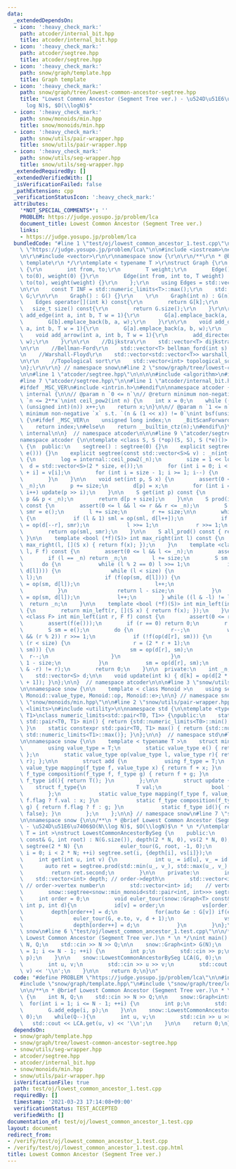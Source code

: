 ```yaml
---
data:
  _extendedDependsOn:
  - icon: ':heavy_check_mark:'
    path: atcoder/internal_bit.hpp
    title: atcoder/internal_bit.hpp
  - icon: ':heavy_check_mark:'
    path: atcoder/segtree.hpp
    title: atcoder/segtree.hpp
  - icon: ':heavy_check_mark:'
    path: snow/graph/template.hpp
    title: Graph template
  - icon: ':heavy_check_mark:'
    path: snow/graph/tree/lowest-common-ancestor-segtree.hpp
    title: "Lowest Common Ancestor (Segment Tree ver.) - \u524D\u51E6\u7406$O(N\\\
      log N)$, $O(\\logN)$"
  - icon: ':heavy_check_mark:'
    path: snow/monoids/min.hpp
    title: snow/monoids/min.hpp
  - icon: ':heavy_check_mark:'
    path: snow/utils/pair-wrapper.hpp
    title: snow/utils/pair-wrapper.hpp
  - icon: ':heavy_check_mark:'
    path: snow/utils/seg-wrapper.hpp
    title: snow/utils/seg-wrapper.hpp
  _extendedRequiredBy: []
  _extendedVerifiedWith: []
  _isVerificationFailed: false
  _pathExtension: cpp
  _verificationStatusIcon: ':heavy_check_mark:'
  attributes:
    '*NOT_SPECIAL_COMMENTS*': ''
    PROBLEM: https://judge.yosupo.jp/problem/lca
    document_title: Lowest Common Ancestor (Segment Tree ver.)
    links:
    - https://judge.yosupo.jp/problem/lca
  bundledCode: "#line 1 \"test/oj/lowest_common_ancestor_1.test.cpp\"\n#define PROBLEM\
    \ \"https://judge.yosupo.jp/problem/lca\"\n\n#include <iostream>\n#line 2 \"snow/graph/template.hpp\"\
    \n\r\n#include <vector>\r\n\r\nnamespace snow {\r\n\r\n/**\r\n * @brief Graph\
    \ template\r\n */\r\ntemplate < typename T >\r\nstruct Graph {\r\n    struct Edge\
    \ {\r\n        int from, to;\r\n        T weight;\r\n        Edge() : from(0),\
    \ to(0), weight(0) {}\r\n        Edge(int from, int to, T weight) : from(from),\
    \ to(to), weight(weight) {}\r\n    };\r\n    using Edges = std::vector<Edge>;\r\
    \n\r\n    const T INF = std::numeric_limits<T>::max();\r\n    std::vector<Edges>\
    \ G;\r\n\r\n    Graph() : G() {}\r\n    \r\n    Graph(int n) : G(n) {}\r\n\r\n\
    \    Edges operator[](int k) const{\r\n        return G[k];\r\n    }\r\n\r\n \
    \   size_t size() const{\r\n        return G.size();\r\n    }\r\n\r\n    void\
    \ add_edge(int a, int b, T w = 1){\r\n        G[a].emplace_back(a, b, w);\r\n\
    \        G[b].emplace_back(b, a, w);\r\n    }\r\n\r\n    void add_directed_edge(int\
    \ a, int b, T w = 1){\r\n        G[a].emplace_back(a, b, w);\r\n    }\r\n\r\n\
    \    void add_arrow(int a, int b, T w = 1){\r\n        add_directed_edge(a, b,\
    \ w);\r\n    }\r\n\r\n    //Dijkstra\r\n    std::vector<T> dijkstra(int s) const;\r\
    \n\r\n    //Bellman-Ford\r\n    std::vector<T> bellman_ford(int s) const;\r\n\r\
    \n    //Warshall-Floyd\r\n    std::vector<std::vector<T>> warshall_floyd() const;\r\
    \n\r\n    //Topological sort\r\n    std::vector<int> topological_sort() const;\r\
    \n};\r\n\r\n} // namespace snow\n#line 2 \"snow/graph/tree/lowest-common-ancestor-segtree.hpp\"\
    \n\n#line 1 \"atcoder/segtree.hpp\"\n\n\n\n#include <algorithm>\n#include <cassert>\n\
    #line 7 \"atcoder/segtree.hpp\"\n\n#line 1 \"atcoder/internal_bit.hpp\"\n\n\n\n\
    #ifdef _MSC_VER\n#include <intrin.h>\n#endif\n\nnamespace atcoder {\n\nnamespace\
    \ internal {\n\n// @param n `0 <= n`\n// @return minimum non-negative `x` s.t.\
    \ `n <= 2**x`\nint ceil_pow2(int n) {\n    int x = 0;\n    while ((1U << x) <\
    \ (unsigned int)(n)) x++;\n    return x;\n}\n\n// @param n `1 <= n`\n// @return\
    \ minimum non-negative `x` s.t. `(n & (1 << x)) != 0`\nint bsf(unsigned int n)\
    \ {\n#ifdef _MSC_VER\n    unsigned long index;\n    _BitScanForward(&index, n);\n\
    \    return index;\n#else\n    return __builtin_ctz(n);\n#endif\n}\n\n}  // namespace\
    \ internal\n\n}  // namespace atcoder\n\n\n#line 9 \"atcoder/segtree.hpp\"\n\n\
    namespace atcoder {\n\ntemplate <class S, S (*op)(S, S), S (*e)()> struct segtree\
    \ {\n  public:\n    segtree() : segtree(0) {}\n    explicit segtree(int n) : segtree(std::vector<S>(n,\
    \ e())) {}\n    explicit segtree(const std::vector<S>& v) : _n(int(v.size()))\
    \ {\n        log = internal::ceil_pow2(_n);\n        size = 1 << log;\n      \
    \  d = std::vector<S>(2 * size, e());\n        for (int i = 0; i < _n; i++) d[size\
    \ + i] = v[i];\n        for (int i = size - 1; i >= 1; i--) {\n            update(i);\n\
    \        }\n    }\n\n    void set(int p, S x) {\n        assert(0 <= p && p <\
    \ _n);\n        p += size;\n        d[p] = x;\n        for (int i = 1; i <= log;\
    \ i++) update(p >> i);\n    }\n\n    S get(int p) const {\n        assert(0 <=\
    \ p && p < _n);\n        return d[p + size];\n    }\n\n    S prod(int l, int r)\
    \ const {\n        assert(0 <= l && l <= r && r <= _n);\n        S sml = e(),\
    \ smr = e();\n        l += size;\n        r += size;\n\n        while (l < r)\
    \ {\n            if (l & 1) sml = op(sml, d[l++]);\n            if (r & 1) smr\
    \ = op(d[--r], smr);\n            l >>= 1;\n            r >>= 1;\n        }\n\
    \        return op(sml, smr);\n    }\n\n    S all_prod() const { return d[1];\
    \ }\n\n    template <bool (*f)(S)> int max_right(int l) const {\n        return\
    \ max_right(l, [](S x) { return f(x); });\n    }\n    template <class F> int max_right(int\
    \ l, F f) const {\n        assert(0 <= l && l <= _n);\n        assert(f(e()));\n\
    \        if (l == _n) return _n;\n        l += size;\n        S sm = e();\n  \
    \      do {\n            while (l % 2 == 0) l >>= 1;\n            if (!f(op(sm,\
    \ d[l]))) {\n                while (l < size) {\n                    l = (2 *\
    \ l);\n                    if (f(op(sm, d[l]))) {\n                        sm\
    \ = op(sm, d[l]);\n                        l++;\n                    }\n     \
    \           }\n                return l - size;\n            }\n            sm\
    \ = op(sm, d[l]);\n            l++;\n        } while ((l & -l) != l);\n      \
    \  return _n;\n    }\n\n    template <bool (*f)(S)> int min_left(int r) const\
    \ {\n        return min_left(r, [](S x) { return f(x); });\n    }\n    template\
    \ <class F> int min_left(int r, F f) const {\n        assert(0 <= r && r <= _n);\n\
    \        assert(f(e()));\n        if (r == 0) return 0;\n        r += size;\n\
    \        S sm = e();\n        do {\n            r--;\n            while (r > 1\
    \ && (r % 2)) r >>= 1;\n            if (!f(op(d[r], sm))) {\n                while\
    \ (r < size) {\n                    r = (2 * r + 1);\n                    if (f(op(d[r],\
    \ sm))) {\n                        sm = op(d[r], sm);\n                      \
    \  r--;\n                    }\n                }\n                return r +\
    \ 1 - size;\n            }\n            sm = op(d[r], sm);\n        } while ((r\
    \ & -r) != r);\n        return 0;\n    }\n\n  private:\n    int _n, size, log;\n\
    \    std::vector<S> d;\n\n    void update(int k) { d[k] = op(d[2 * k], d[2 * k\
    \ + 1]); }\n};\n\n}  // namespace atcoder\n\n\n#line 3 \"snow/utils/seg-wrapper.hpp\"\
    \n\nnamespace snow {\n\n    template < class Monoid >\n    using segtree = atcoder::segtree<typename\
    \ Monoid::value_type, Monoid::op, Monoid::e>;\n\n} // namespace snow\n#line 2\
    \ \"snow/monoids/min.hpp\"\n\n#line 2 \"snow/utils/pair-wrapper.hpp\"\n\n#include\
    \ <limits>\n#include <utility>\n\nnamespace std {\n\ntemplate <typename T0, typename\
    \ T1>\nclass numeric_limits<std::pair<T0, T1>> {\npublic:\n    static constexpr\
    \ std::pair<T0, T1> min() { return {std::numeric_limits<T0>::min(), std::numeric_limits<T1>::min()};\
    \ }\n    static constexpr std::pair<T0, T1> max() { return {std::numeric_limits<T0>::max(),\
    \ std::numeric_limits<T1>::max()}; }\n};\n\n}  // namespace std\n#line 4 \"snow/monoids/min.hpp\"\
    \n\nnamespace snow {\n\n    template < typename T >\n    struct min_monoid {\n\
    \        using value_type = T;\n        static value_type e() { return std::numeric_limits<T>::max();\
    \ };\n        static value_type op(value_type l, value_type r){ return std::min(l,\
    \ r); };\n\n        struct add {\n            using f_type = T;\n            static\
    \ value_type mapping(f_type f, value_type x) { return f + x; }\n            static\
    \ f_type composition(f_type f, f_type g) { return f + g; }\n            static\
    \ f_type id(){ return T(); }\n        };\n\n        struct update {\n        \
    \    struct f_type{\n                T val;\n                bool flag;\n    \
    \        };\n            static value_type mapping(f_type f, value_type x) { return\
    \ f.flag ? f.val : x; }\n            static f_type composition(f_type f, f_type\
    \ g) { return f.flag ? f : g; }\n            static f_type id(){ return {T(),\
    \ false}; }\n        };\n    };\n\n} // namespace snow\n#line 7 \"snow/graph/tree/lowest-common-ancestor-segtree.hpp\"\
    \n\nnamespace snow {\n\n/**\n * @brief Lowest Common Ancestor (Segment Tree ver.)\
    \ - \u524D\u51E6\u7406$O(N\\log N)$, $O(\\logN)$\n * \n */\ntemplate < typename\
    \ T = int >\nstruct LowestCommonAncestorBySeg {\n    public:\n        LowestCommonAncestorBySeg(snow::Graph<T>\
    \ const& G, int root) : N(G.size()), depth(2 * N, 0), vs(2 * N, 0), id(N, 0),\
    \ segtree(2 * N) {\n            euler_tour(G, root, -1, 0);\n            for(int\
    \ i = 0; i < 2 * N; ++i) segtree.set(i, {depth[i], vs[i]});\n        }\n\n   \
    \     int get(int u, int v) {\n            int u_ = id[u], v_ = id[v];\n     \
    \       auto ret = segtree.prod(std::min(u_, v_), std::max(u_, v_) + 1);\n   \
    \         return ret.second;\n        }\n\n    private:\n        int N;\n    \
    \    std::vector<int> depth; // order->depth\n        std::vector<int> vs;   \
    \ // order->vertex number\n        std::vector<int> id;    // vertex number->order\n\
    \        snow::segtree<snow::min_monoid<std::pair<int, int>>> segtree;\n\n   \
    \     int order = 0;\n        void euler_tour(snow::Graph<T> const& G, int v,\
    \ int p, int d){\n            id[v] = order;\n            vs[order] = v;\n   \
    \         depth[order++] = d;\n            for(auto &e : G[v]) if(e.to != p){\n\
    \                euler_tour(G, e.to, v, d + 1);\n                vs[order] = v;\n\
    \                depth[order++] = d;\n            }\n        }\n};\n\n} // namespace\
    \ snow\n#line 6 \"test/oj/lowest_common_ancestor_1.test.cpp\"\n\n/**\n * @brief\
    \ Lowest Common Ancestor (Segment Tree ver.)\n * \n */\nint main() {\n    int\
    \ N, Q;\n    std::cin >> N >> Q;\n\n    snow::Graph<int> G(N);\n    for(int i\
    \ = 1; i <= N - 1; ++i) {\n        int p;\n        std::cin >> p;\n        G.add_edge(i,\
    \ p);\n    }\n\n    snow::LowestCommonAncestorBySeg LCA(G, 0);\n    while(Q--){\n\
    \        int u, v;\n        std::cin >> u >> v;\n        std::cout << LCA.get(u,\
    \ v) << '\\n';\n    }\n\n    return 0;\n}\n"
  code: "#define PROBLEM \"https://judge.yosupo.jp/problem/lca\"\n\n#include <iostream>\n\
    #include \"snow/graph/template.hpp\"\n#include \"snow/graph/tree/lowest-common-ancestor-segtree.hpp\"\
    \n\n/**\n * @brief Lowest Common Ancestor (Segment Tree ver.)\n * \n */\nint main()\
    \ {\n    int N, Q;\n    std::cin >> N >> Q;\n\n    snow::Graph<int> G(N);\n  \
    \  for(int i = 1; i <= N - 1; ++i) {\n        int p;\n        std::cin >> p;\n\
    \        G.add_edge(i, p);\n    }\n\n    snow::LowestCommonAncestorBySeg LCA(G,\
    \ 0);\n    while(Q--){\n        int u, v;\n        std::cin >> u >> v;\n     \
    \   std::cout << LCA.get(u, v) << '\\n';\n    }\n\n    return 0;\n}"
  dependsOn:
  - snow/graph/template.hpp
  - snow/graph/tree/lowest-common-ancestor-segtree.hpp
  - snow/utils/seg-wrapper.hpp
  - atcoder/segtree.hpp
  - atcoder/internal_bit.hpp
  - snow/monoids/min.hpp
  - snow/utils/pair-wrapper.hpp
  isVerificationFile: true
  path: test/oj/lowest_common_ancestor_1.test.cpp
  requiredBy: []
  timestamp: '2021-03-23 17:14:08+09:00'
  verificationStatus: TEST_ACCEPTED
  verifiedWith: []
documentation_of: test/oj/lowest_common_ancestor_1.test.cpp
layout: document
redirect_from:
- /verify/test/oj/lowest_common_ancestor_1.test.cpp
- /verify/test/oj/lowest_common_ancestor_1.test.cpp.html
title: Lowest Common Ancestor (Segment Tree ver.)
---
```

